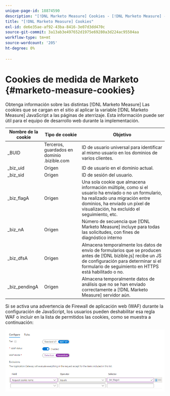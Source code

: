 ```yaml
---
unique-page-id: 18874590
description: "[!DNL Marketo Measure] Cookies - [!DNL Marketo Measure] - Documentación del producto"
title: "[!DNL Marketo Measure] Cookies"
exl-id: de6e35ae-af92-43ba-8416-3e07d3dd470c
source-git-commit: 3a13ab3e497652d1975e69280a3d224ac95504aa
workflow-type: tm+mt
source-wordcount: '205'
ht-degree: 0%

---
```


# Cookies de medida de Marketo {#marketo-measure-cookies}

Obtenga información sobre las distintas [!DNL Marketo Measure] Las cookies que se cargan en el sitio al aplicar la variable [!DNL Marketo Measure] JavaScript a las páginas de aterrizaje. Esta información puede ser útil para el equipo de desarrollo web durante la implementación.

| **Nombre de la cookie** | **Tipo de cookie** | **Objetivo** |
|---|---|---|
| _BUID | Terceros, guardados en dominio .bizible.com | ID de usuario universal para identificar al mismo usuario en los dominios de varios clientes. |
| _biz_uid | Origen | ID de usuario en el dominio actual. |
| _biz_sid | Origen | ID de sesión del usuario. |
| _biz_flagA | Origen | Una sola cookie que almacena información múltiple, como si el usuario ha enviado o no un formulario, ha realizado una migración entre dominios, ha enviado un píxel de visualización, ha excluido el seguimiento, etc. |
| _biz_nA | Origen | Número de secuencia que [!DNL Marketo Measure] incluye para todas las solicitudes, con fines de diagnóstico interno |
| _biz_dfsA | Origen | Almacena temporalmente los datos de envío de formularios que se producen antes de [!DNL bizible.js] recibe un JS de configuración para determinar si el formulario de seguimiento en HTTPS está habilitado o no. |
| _biz_pendingA | Origen | Almacena temporalmente datos de análisis que no se han enviado correctamente a [!DNL Marketo Measure] servidor aún. |

Si se activa una advertencia de Firewall de aplicación web (WAF) durante la configuración de JavaScript, los usuarios pueden deshabilitar esa regla WAF o incluir en la lista de permitidos las cookies, como se muestra a continuación:

![](assets/marketo-measure-cookies-1.png)
